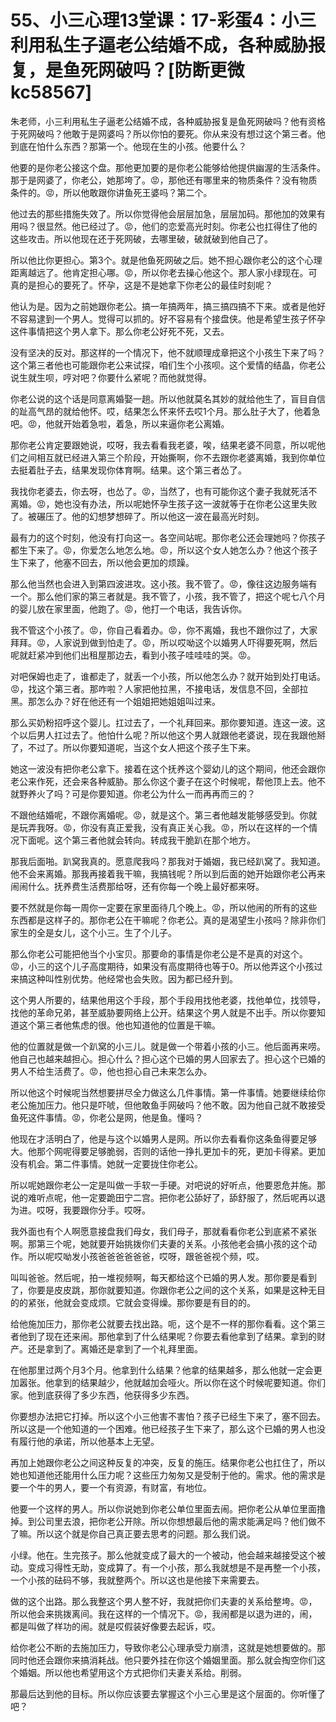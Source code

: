 # 55、小三心理13堂课：17-彩蛋4：小三利用私生子逼老公结婚不成，各种威胁报复，是鱼死网破吗？[防断更微kc58567]

朱老师，小三利用私生子逼老公结婚不成，各种威胁报复是鱼死网破吗？他有资格于死网破吗？他敢于是网婆吗？所以你怕的要死。你从来没有想过这个第三者。他到底在怕什么东西？那第一个。他现在生的小孩。他要什么？

他要的是你老公接这个盘。那他更加要的是你老公能够给他提供幽渥的生活条件。那于是网婆了，你老公，她那垮了。😡，那他还有哪里来的物质条件？没有物质条件的。😡，所以他敢跟你讲鱼死王婆吗？第二个。

他过去的那些措施失效了。所以你觉得他会层层加急，层层加码。那他加的效果有用吗？很显然。他已经过了。😡，他们的恋爱高光时刻。你老公也扛得住了他的这些攻击。所以他现在还于死网破，去哪里破，破就破到他自己了。

所以他比你更担心。第3个。就是他鱼死网破之后。她不担心跟你老公的这个心理距离越远了。他肯定担心哪。😡，所以你老去操心他这个。那人家小绿现在。可真的是担心的要死了。怀孕，这是不是她拿下你老公的最佳时刻呢？

他认为是。因为之前她跟你老公。搞一年搞两年，搞三搞四搞不下来。或者是他好不容易逮到一个男人。觉得可以抓的。好不容易有个接盘侠。他是希望生孩子怀孕这件事情把这个男人拿下。那么你老公好死不死，又去。

没有坚决的反对。那这样的一个情况下，他不就顺理成章把这个小孩生下来了吗？这个第三者他也可能跟你老公来试探，咱们生个小孩呗。这个爱情的结晶，你老公说生就生呗，哼对吧？你要什么紧呢？而他就觉得。

你老公说的这个话是同意离婚娶一趟。所以他就莫名其妙的就给他生了，盲目自信的趾高气昂的就给他怀。哎，结果怎么怀来怀去哎1个月。那么肚子大了，他着急吧。😡，他就开始着急啦，着急，所以来逼你老公离婚。

那你老公肯定要跟她说，哎呀，我去看看我老婆，唉，结果老婆不同意，所以呢他们之间相互就已经进入第三个阶段，开始撕啊，你不去跟你老婆离婚，我到你单位去挺着肚子去，结果发现你体育啊。结果。这个第三者怂了。

我找你老婆去，你去呀，也怂了。😡，当然了，也有可能你这个妻子我就死活不离婚。😡，她也没有办法，所以呢她怀孕生孩子这一波就等于在你老公这里失败了。被碾压了。他的幻想梦想碎了。所以他这一波在最高光时刻。

最有力的这个时刻，他没有打向这一。各空间站呢。那你老公还会理她吗？你孩子都生下来了。😡，你爱怎么地怎么地。😡，所以这个女人她怎么办？他这个孩子生下来了，他塞不回去，所以他会更加的烦躁。

那么他当然也会进入到第四波进攻。这小孩。我不管了。😡，像往这边服务端有一个。那么他们家的第三者就是。我不管了，小孩，我不管了，把这个呢七八个月的婴儿放在家里面，他跑了。😡，他打一个电话，我告诉你。

我不管这个小孩了。😡，你自己看着办。😡，你不离婚，我也不跟你过了，大家拜拜。😡，人家说到做到怕走了。😡，所以哎呦这个以婚男人吓得要死啊，然后呢就赶紧冲到他们出租屋那边去，看到小孩子哇哇哇的哭。😡。

对吧保姆也走了，谁都走了，就丢一个小孩，所以他怎么办？就开始到处打电话。😡，找这个第三者。那咋啦？人家把他拉黑，不接电话，发信息不回，全部拉黑。那怎么办？好在他还有一个姐姐把她姐姐叫过来。

那么买奶粉招呼这个婴儿。扛过去了，一个礼拜回来。那你要知道。连这一波。这个以后男人扛过去了。他怕什么呢？所以他这个男人就跟他老婆说，现在我跟他掰了，不过了。所以你要知道呢，当这个女人把这个孩子生下来。

她这一波没有把你老公拿下。接着在这个抚养这个婴幼儿的这个期间，他还会跟你老公来作死，还会来各种威胁。那么你这个妻子在这个时候呢，帮他顶上去。他不就野养火了吗？可是你要知道。你老公为什么一而再再而三的？

不跟他结婚呢，不跟你离婚呢。😡，就是这个。第三者他越发能够感受到。你就是玩弄我呀。😡，你没有真正爱我，没有真正关心我。😡，所以在这样的一个情况下面呢。这个第三者他就会转向。转成我干脆趴在那个地方。

那我后面啪。趴窝我真的。愿意爬我吗？那我对于婚姻，我已经趴窝了。我知道。他不会来离婚。那我再接着我干嘛，我搞钱呢？所以到后面的她开始跟你老公再来闹闹什么。抚养费生活费那给呀，还有你每一个晚上最好都来呀。

要不然就是你每一周你一定要在家里面待几个晚上。😡，所以他闹的所有的这些东西都是这样子的。那你老公在干嘛呢？你老公。真的是渴望生小孩吗？除非你们家生的全是女儿，这个小三。生了个儿子。

那么你老公可能把他当个小宝贝。那要命的事情是你老公是不是真的对这个。😡，小三的这个儿子高度期待，如果没有高度期待也等于0。所以他弄这个小孩过来搞这种叫性别优势。他经常也会失败。因为都已经升到。

这个男人所要的，结果他用这个手段，那个手段用找他老婆，找他单位，找领导，找他的革命兄弟，甚至威胁要网络上公开。结果这个男人就是不出手。所以你要知道这个第三者他焦虑的很。他也知道他的位置是干嘛。

他的位置就是做一个趴窝的小三儿。就是做一个带着小孩的小三。他后面再来唠。他自己也越来越担心。担心什么？担心这个已婚的男人回家去了。担心这个已婚的男人不给生活费了。😡，他也担心自己未来怎么办。

所以他这个时候呢当然想要拼尽全力做这么几件事情。第一件事情。她要继续给你老公施加压力。他只是吓唬，但他敢鱼手网破吗？他不敢。因为他自己就不敢接受鱼死这件事情。😡，你老公是网，他是鱼。懂吗？

他现在才活明白了，他是与这个以婚男人是网。所以你去看看你这条鱼得要足够大。他那个网呢得要足够脆弱，否则的话他一挣扎更加卡的死，更加卡得紧。更加没有机会。第二件事情。她就一定要拢住你老公。

所以呢她跟你老公一定是叫做一手软一手硬。对吧说的好听点，他要恩危并施。那说的难听点呢，他一定要跪田宁二宫。把你老公舔好了，舔舒服了，然后呢再以退为进。哎呀，我要跟你分手。哎呀。

我外面也有个人啊愿意接盘我们母女，我们母子，那就看看你老公到底紧不紧张啊。那第三个呢，她就要开始挑拨你们夫妻的关系。小孩他老会搞小孩的这个动作。所以呢哎呦发小孩爸爸爸爸爸爸，哎呀，跟爸爸视个频，哎。

叫叫爸爸。然后呢，拍一堆视频啊，每天都给这个已婚的男人发。那你要是看到了，你要是皮皮跳，那你就要知道。你跟你老公之间的这个关系，如果是这种无目的的紧张，他就会变成烦。它就会变得燥。那你要是有目的的。

给他施加压力，那你老公就要去找出路。呃，这个是不一样的那你看看。这个第三者他到了现在还来闹。那他拿到了什么结果呢？你要去看他拿到了结果。拿到的财产。还是拿到了。离婚还是拿到了一个礼拜里面。

在他那里过两个月3个月。他拿到什么结果？他拿的结果越多，那么他就一定会更加嚣张。他拿到的结果越少，他就越加会哑火。所以你在这个时候呢要知道。你们家。他到底获得了多少东西，他获得多少东西。

你要想办法把它打掉。所以这个小三他害不害怕？孩子已经生下来了，塞不回去。所以这是一个他知道的一个困难。他已经孩子生下来了，那么这个已婚的男人也没有履行他的承诺，所以他基本上无望。

再加上她跟你老公之间这种反复的冲突，反复的施压。结果你老公也扛住了，所以她也知道他还能用什么压力呢？这些压力匆匆又是受制于他的。需求。他的需求是要一个牛的男人，要一个有资源，有财富，有地位。

他要一个这样的男人。所以你说她到你老公单位里面去闹。把你老公从单位里面撸掉。到公司里去浪，把你老公开除。所以你想想最后他的需求能满足吗？他们做不了嘛。所以这个就是你自己真正要去思考的问题。那么我们说。

小绿。他在。生完孩子。那么他就变成了最大的一个被动，他会越来越接受这个被动。变成习得性无助，变成算了。有一个小孩，那么我就想是不是再整一个小孩，一个小孩的砝码不够，我就整两个。所以这也是他接下来需要去。

做的这个出路。那么我整这个男人整不好，我就把你们夫妻的关系给整垮。😡，所以他会来挑拨离间。我在这样的一个情况下。😡，我闹都是以退为进的，闹，都是叫做了样功的闹。就是哎假装好像要去起诉，哎。

给你老公不断的去施加压力，导致你老公心理承受力崩溃，这就是她想要做的。那同时他还会跟你来搞消耗战。他只要外挂在你这个婚姻里面。那么就会掏空你们这个婚姻。所以他也希望用这个方式把你们夫妻关系给。削弱。

那最后达到他的目标。所以你应该要去掌握这个小三心里是这个层面的。你听懂了吧？